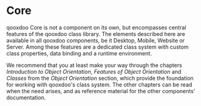 Core
====

qooxdoo Core is not a component on its own, but encompasses central features of the qooxdoo class library. The elements described here are available in all qooxdoo components, be it Desktop, Mobile, Website or Server. Among these features are a dedicated class system with custom class properties, data binding and a runtime environment.

We recommend that you at least make your way through the chapters *Introduction to Object Orientation*, *Features of Object Orientation* and *Classes* from the *Object Orientation* section, which provide the foundation for working with qooxdoo's class system. The other chapters can be read when the need arises, and as reference material for the other components' documentation.
